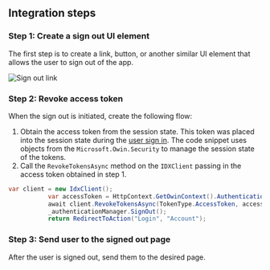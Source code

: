 ## Integration steps

### Step 1: Create a sign out UI element

The first step is to create a link, button, or another similar UI
element that allows the user to sign out of the app.

<div class="common-image-format">

![Sign out link](/img/oie-embedded-sdk/oie-embedded-sdk-use-case-simple-sign-out-link.png
 "Sign out link")

</div>

### Step 2: Revoke access token

When the sign out is initiated, create the following flow:

1. Obtain the access token from the session state. This token was placed into
   the session state during the
   [user sign in](/docs/guides/oie-embedded-sdk-use-cases/aspnet/oie-embedded-sdk-use-case-basic-sign-in/).
   The code snippet uses objects from the
  `Microsoft.Owin.Security` to manage the session state of the tokens.
1. Call the `RevokeTokensAsync` method on the `IDXClient` passing in the
   access token obtained in step 1.

```csharp
var client = new IdxClient();
           var accessToken = HttpContext.GetOwinContext().Authentication.User.Claims.FirstOrDefault(x => x.Type == "access_token");
           await client.RevokeTokensAsync(TokenType.AccessToken, accessToken.Value);
           _authenticationManager.SignOut();
           return RedirectToAction("Login", "Account");
```

### Step 3: Send user to the signed out page

After the user is signed out, send them to the desired page.
